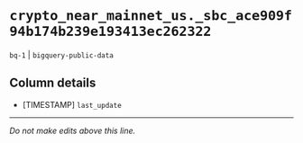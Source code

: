 # `crypto_near_mainnet_us._sbc_ace909f94b174b239e193413ec262322`
`bq-1` | `bigquery-public-data`

## Column details
* [TIMESTAMP] `last_update`

-------------------------------------------------------------------------------
*Do not make edits above this line.*
